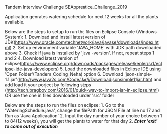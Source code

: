 Tandem Interview Challenge
SEApprentice_Challenge_2019

Application genrates watering schedule for next 12 weeks for all the plants available.

Below are the steps to setup to run the files on Eclipse Console (Windows System):
    1. Download and install latest version of JDK(https://www.oracle.com/technetwork/java/javase/downloads/index.html)
    2. Set up environment variable 'JAVA_HOME' with JDK path downloaded above
    3. Check if java is installed by 'java -version'. If not, repeat steps 1 and 2
    4. Download latest version of eclipse(https://www.eclipse.org/downloads/packages/release/kepler/sr1/eclipse-ide-java-developers)
    5. Load the downloaded files in Eclipse IDE using 'Open Folder'(Tandem_Coding_Neha) option
    6. Download 'json-simple-1.1.jar'(http://www.java2s.com/Code/Jar/j/Downloadjsonsimple11jar.htm) and add load it your porject by following steps (http://tech.bragboy.com/2016/01/quick-way-to-import-jar-in-eclipse.html) OR use the one in files downloaded under 'src' folder
    
Below are the steps to run the files on eclipse:
    1. Go to the 'WateringSchedule.java', change the filePath for JSON File at line no 17 and Run as 'Java Applicaation'
    2. Input the day number of your choice between 1 to 84(12 weeks), you will get the plants to water for that day
    2. ***Enter 'exit' to come out of execution***

    

